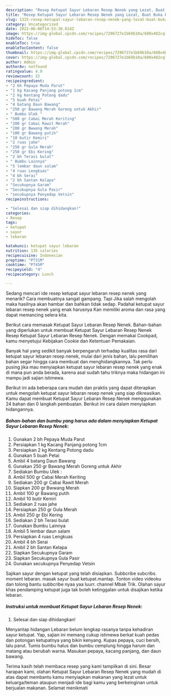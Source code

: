 ```yaml
---
description: "Resep Ketupat Sayur Lebaran Resep Nenek yang Lezat, Buat Buka Puasa}"
title: "Resep Ketupat Sayur Lebaran Resep Nenek yang Lezat, Buat Buka Puasa}"
slug: 1315-resep-ketupat-sayur-lebaran-resep-nenek-yang-lezat-buat-buka-puasa
category: Uncategorized
date: 2022-06-06T14:53:30.614Z
image: https://img-global.cpcdn.com/recipes/7296727e1b69b10a/680x482cq70/ketupat-sayur-lebaran-resep-nenek-foto-resep-utama.jpg
hideToc: false
enableToc: true
enableTocContent: false
thumbnail: https://img-global.cpcdn.com/recipes/7296727e1b69b10a/680x482cq70/ketupat-sayur-lebaran-resep-nenek-foto-resep-utama.jpg
cover: https://img-global.cpcdn.com/recipes/7296727e1b69b10a/680x482cq70/ketupat-sayur-lebaran-resep-nenek-foto-resep-utama.jpg
author: Admin
authorAv: notfound
ratingvalue: 4.9
reviewcount: 22
recipeingredient:
- "2 bh Pepaya Muda Parut"
- "1 kg Kacang Panjang potong 1cm"
- "2 kg Kentang Potong dadu"
- "5 buah Petai"
- "4 batang Daun Bawang"
- "250 gr Bawang Merah Goreng untuk Akhir"
- " Bumbu Ulek "
- "500 gr Cabai Merah Keriting"
- "200 gr Cabai Rawit Merah"
- "200 gr Bwwang Merah"
- "100 gr Bawang putih"
- "10 butir Kemiri"
- "2 ruas jahe"
- "250 gr Gula Merah"
- "250 gr Ebi Kering"
- "2 bh Terasi bulat"
- " Bumbu Lainnya"
- "5 lembar daun salam"
- "4 ruas Lengkuas"
- "4 bh Serai"
- "2 bh Santan Kelapa"
- "Secukupnya Garam"
- "Secukupnya Gula Pasir"
- "secukupnya Penyedap Vetsin"
recipeinstructions:

- "Selesai dan siap dihidangkan!"
categories:
- Resep
tags:
- ketupat
- sayur
- lebaran

katakunci: ketupat sayur lebaran 
nutrition: 135 calories
recipecuisine: Indonesian
preptime: "PT31M"
cooktime: "PT45M"
recipeyield: "4"
recipecategory: Lunch

---
```



Sedang mencari ide resep ketupat sayur lebaran resep nenek yang menarik? Cara membuatnya sangat gampang. Tapi Jika salah mengolah maka hasilnya akan hambar dan bahkan tidak sedap. Padahal ketupat sayur lebaran resep nenek yang enak harusnya Kan memiliki aroma dan rasa yang dapat memancing selera kita.


Berikut cara memasak Ketupat Sayur Lebaran Resep Nenek. Bahan-bahan yang diperlukan untuk membuat Ketupat Sayur Lebaran Resep Nenek Resep Ketupat Sayur Lebaran Resep Nenek. Dengan memakai Cookpad, kamu menyetujui Kebijakan Cookie dan Ketentuan Pemakaian.

Banyak hal yang sedikit banyak berpengaruh terhadap kualitas rasa dari ketupat sayur lebaran resep nenek, mulai dari jenis bahan, lalu pemilihan bahan segar hingga cara membuat dan menghidangkannya. Tak perlu pusing jika mau menyiapkan ketupat sayur lebaran resep nenek yang enak di mana pun anda berada, karena asal sudah tahu triknya maka hidangan ini mampu jadi sajian istimewa.


Berikut ini ada beberapa cara mudah dan praktis yang dapat diterapkan untuk mengolah ketupat sayur lebaran resep nenek yang siap dikreasikan. Kamu dapat membuat Ketupat Sayur Lebaran Resep Nenek menggunakan 24 bahan dan 0 langkah pembuatan. Berikut ini cara dalam menyiapkan hidangannya.

<!--inarticleads1-->

##### Bahan-bahan dan bumbu yang harus ada dalam menyiapkan Ketupat Sayur Lebaran Resep Nenek:

1. Gunakan 2 bh Pepaya Muda Parut
1. Persiapkan 1 kg Kacang Panjang potong 1cm
1. Persiapkan 2 kg Kentang Potong dadu
1. Gunakan 5 buah Petai
1. Ambil 4 batang Daun Bawang
1. Gunakan 250 gr Bawang Merah Goreng untuk Akhir
1. Sediakan  Bumbu Ulek :
1. Ambil 500 gr Cabai Merah Keriting
1. Sediakan 200 gr Cabai Rawit Merah
1. Siapkan 200 gr Bwwang Merah
1. Ambil 100 gr Bawang putih
1. Ambil 10 butir Kemiri
1. Sediakan 2 ruas jahe
1. Persiapkan 250 gr Gula Merah
1. Ambil 250 gr Ebi Kering
1. Sediakan 2 bh Terasi bulat
1. Gunakan  Bumbu Lainnya
1. Ambil 5 lembar daun salam
1. Persiapkan 4 ruas Lengkuas
1. Ambil 4 bh Serai
1. Ambil 2 bh Santan Kelapa
1. Siapkan Secukupnya Garam
1. Siapkan Secukupnya Gula Pasir
1. Gunakan secukupnya Penyedap Vetsin


Sajikan sayur dengan ketupat yang telah disiapkan. Subbcribe subcribs. moment lebaran. masak sayur buat ketupat.mantap. Tonton video videoku dan tolong bantu subbcribe nyaa yaa luurr. channel Mbak Trik. Olahan sayur khas pendamping ketupat juga tak boleh ketinggalan untuk disajikan ketika lebaran. 

<!--inarticleads2-->

##### Instruksi untuk membuat Ketupat Sayur Lebaran Resep Nenek:


1. Selesai dan siap dihidangkan!

Menyantap hidangan Lebaran belum lengkap rasanya tanpa kehadiran sayur ketupat. Yap, sajian ini memang cukup istimewa berkat kuah pedas dan potongan ketupatnya yang bikin kenyang. Kupas pepaya, cuci bersih, lalu parut. Tumis bumbu halus dan bumbu cemplung hingga harum dan matang atau berubah warna. Masukan pepaya, kacang panjang, dan daun bawang. 

Terima kasih telah membaca resep yang kami tampilkan di sini. Besar harapan kami, olahan Ketupat Sayur Lebaran Resep Nenek yang mudah di atas dapat membantu kamu menyiapkan makanan yang lezat untuk keluarga/teman ataupun menjadi ide bagi kamu yang berkeinginan untuk berjualan makanan. Selamat menikmati
